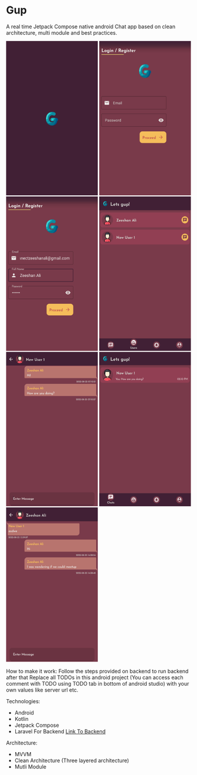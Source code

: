 # Gup
A real time Jetpack Compose native android Chat app based on clean architecture, multi module and best practices.


<img src="/screenshots/s_06.png" width="250" height="420"> <img src="/screenshots/s_01.png" width="250" height="420">
<img src="/screenshots/s_02.png" width="250" height="420"> <img src="/screenshots/s_03.png" width="250" height="420">
<img src="/screenshots/s_04.png" width="250" height="420"> <img src="/screenshots/s_05.png" width="250" height="420">
<img src="/screenshots/s_07.png" width="250" height="420">

How to make it work:
Follow the steps provided on backend to run backend after that Replace all TODOs in this android project (You can access each comment with TODO using TODO tab in bottom of android studio) with your own values like server url etc.

Technologies:
- Android
- Kotlin
- Jetpack Compose
- Laravel For Backend <a href="https://github.com/zeeshanali-k/Gupp_laravel_backend">Link To Backend</a>

Architecture:
- MVVM
- Clean Architecture (Three layered architecture)
- Mutli Module
 

